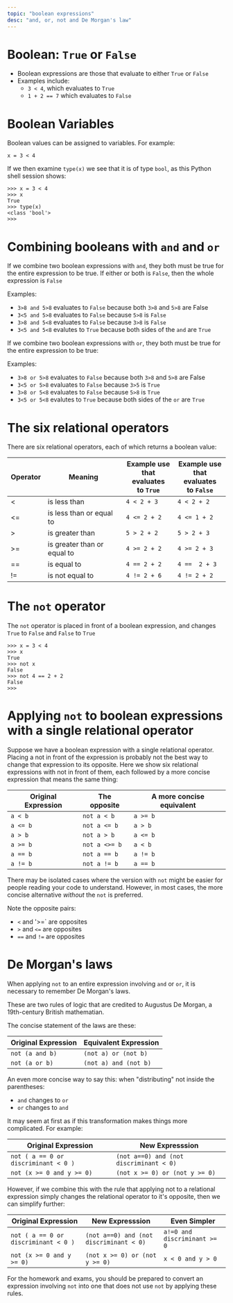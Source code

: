 ```yaml
---
topic: "boolean expressions"
desc: "and, or, not and De Morgan's law"
---
```


# Boolean: `True` or `False`

* Boolean expressions are those that evaluate to either `True` or `False`
* Examples include:
   * `3 < 4`, which evaluates to `True`
   * `1 + 2 == 7` which evaluates to `False`
   
# Boolean Variables

Boolean values can be assigned to variables.  For example:

```
x = 3 < 4
```

If we then examine `type(x)` we see that it is of type `bool`, as this Python shell session shows:

```
>>> x = 3 < 4
>>> x   
True
>>> type(x)
<class 'bool'>
>>> 
```

# Combining booleans with `and` and `or`

If we combine two boolean expressions with `and`, they both must be true for the entire expression to be true.  If either or both is `False`, then the whole expression is `False`

Examples:

* `3>8 and 5>8` evaluates to `False` because both `3>8` and `5>8` are False
* `3<5 and 5>8` evaluates to `False` because `5>8` is `False`
* `3>8 and 5<8` evaluates to `False` because `3>8` is `False`
* `3<5 and 5<8` evalutes to `True` because both sides of the `and` are `True`

If we combine two boolean expressions with `or`, they both must be true for the entire expression to be true:

Examples:

* `3>8 or 5>8` evaluates to `False` because both `3>8` and `5>8` are False
* `3<5 or 5>8` evaluates to `False` because `3>5` is `True`
* `3>8 or 5<8` evaluates to `False` because `5>8` is `True`
* `3<5 or 5<8` evalutes to `True` because both sides of the `or` are `True`

# The six relational operators

There are six relational operators, each of which returns a boolean value:

| Operator | Meaning | Example use <br> that evaluates <br> to `True`  | Example use <br >that  evaluates <br> to `False` |
|----------|---------|-------------------------------------------------|--------------------------------------------------|
|  <       | is less than | `4 < 2 + 3`  | `4 < 2 + 2` |
|  <=      | is less than or equal to | `4 <= 2 + 2` | `4 <= 1 + 2` |
|  >       | is greater than | `5 > 2 + 2`  | `5 > 2 + 3` |
|  >=      | is greater than or equal to | `4 >= 2 + 2` | `4 >= 2 + 3` |
|  ==      | is equal to | `4 == 2 + 2` | `4 ==  2 + 3` |
|  !=      | is not equal to | `4 != 2 + 6` | `4 != 2 + 2` |

# The `not` operator 

The `not` operator is placed in front of a boolean expression, and changes `True` to `False` and `False` to `True`

```
>>> x = 3 < 4
>>> x
True
>>> not x
False
>>> not 4 == 2 + 2
False
>>>     
```

# Applying `not` to boolean expressions with a single relational operator

Suppose we have a boolean expression with a single relational operator.  Placing a not in front of the expression is probably not the best way to change that expression to its opposite.   Here we show six relational expressions with not in front of them, each followed by a more concise expression that means the same thing:

| Original Expression | The opposite | A more concise equivalent |
|---------------------|-----------------|--------|
| `a < b`  | `not a < b` | `a >= b` |
| `a <= b` | `not a <= b` | `a > b` |
| `a > b`  | `not a > b` | `a <= b` |
| `a >= b` | `not a <>= b` | `a < b` |
| `a == b`  | `not a == b` | `a != b` |
| `a != b` | `not a != b` | `a == b` |

There may be isolated cases where the version with `not` might be easier for people reading your code to understand.  However, in most cases, the more concise alternative <em>without</em> the `not` is preferred.

Note the opposite pairs:
* `<` and '>=` are opposites
* `>` and `<=` are opposites
* `==` and `!=` are opposites

# De Morgan's laws

When applying `not` to an entire expression involving `and` or `or`, it is necessary to remember De Morgan's laws.

These are two rules of logic that are credited to  Augustus De Morgan, a 19th-century British mathematian.

The concise statement of the laws are these:

| Original Expression | Equivalent Expression |
|----------------------|----------------------|
| `not (a and b)`     | `(not a) or (not b)` |
| `not (a or b)`     | `(not a) and (not b)` |

An even more concise way to say this: when "distributing" not inside the parentheses:
* `and` changes to `or`
* `or` changes to `and`

It may seem at first as if this transformation makes things more complicated.  For example:

| Original Expression | New Expresssion | 
|---------------------|-----------------|
| `not ( a == 0 or discriminant < 0 )` | `(not a==0) and (not discriminant < 0)` |  
| `not (x >= 0 and y >= 0)` | `(not x >= 0) or (not y >= 0)`  |

However, if we combine this with the rule that applying not to a relational expression simply changes the relational operator to it's opposite, then we can simplify further:

| Original Expression | New Expresssion | Even Simpler | 
|---------------------|-----------------|-----------------|
| `not ( a == 0 or discriminant < 0 )` | `(not a==0) and (not discriminant < 0)` | `a!=0 and discriminant >= 0` |  
| `not (x >= 0 and y >= 0)` | `(not x >= 0) or (not y >= 0)`  | `x < 0 and y > 0 `|

For the homework and exams, you should be prepared to convert an expression involving `not` into one that does not use `not` by applying these rules.
